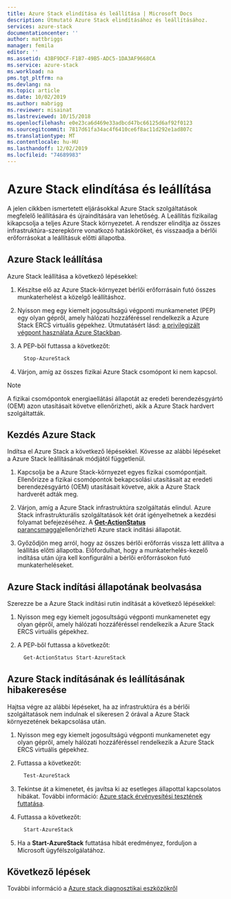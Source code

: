 ```yaml
---
title: Azure Stack elindítása és leállítása | Microsoft Docs
description: Útmutató Azure Stack elindításához és leállításához.
services: azure-stack
documentationcenter: ''
author: mattbriggs
manager: femila
editor: ''
ms.assetid: 43BF9DCF-F1B7-49B5-ADC5-1DA3AF9668CA
ms.service: azure-stack
ms.workload: na
pms.tgt_pltfrm: na
ms.devlang: na
ms.topic: article
ms.date: 10/02/2019
ms.author: mabrigg
ms.reviewer: misainat
ms.lastreviewed: 10/15/2018
ms.openlocfilehash: e0e23ca6d469e33adbcd47bc66125d6af92f0123
ms.sourcegitcommit: 7817d61fa34ac4f6410ce6f8ac11d292e1ad807c
ms.translationtype: MT
ms.contentlocale: hu-HU
ms.lasthandoff: 12/02/2019
ms.locfileid: "74689983"
---
```

# <a name="start-and-stop-azure-stack"></a>Azure Stack elindítása és leállítása
A jelen cikkben ismertetett eljárásokkal Azure Stack szolgáltatások megfelelő leállítására és újraindítására van lehetőség. A Leállítás fizikailag kikapcsolja a teljes Azure Stack környezetet. A rendszer elindítja az összes infrastruktúra-szerepkörre vonatkozó hatásköröket, és visszaadja a bérlői erőforrásokat a leállításuk előtti állapotba.

## <a name="stop-azure-stack"></a>Azure Stack leállítása 

Azure Stack leállítása a következő lépésekkel:

1. Készítse elő az Azure Stack-környezet bérlői erőforrásain futó összes munkaterhelést a közelgő leállításhoz. 

2. Nyisson meg egy kiemelt jogosultságú végponti munkamenetet (PEP) egy olyan gépről, amely hálózati hozzáféréssel rendelkezik a Azure Stack ERCS virtuális gépekhez. Útmutatásért lásd: [a privilegizált végpont használata Azure Stackban](azure-stack-privileged-endpoint.md).

3. A PEP-ből futtassa a következőt:

    ```powershell
      Stop-AzureStack
    ```

4. Várjon, amíg az összes fizikai Azure Stack csomópont ki nem kapcsol.

> [!Note]  
> A fizikai csomópontok energiaellátási állapotát az eredeti berendezésgyártó (OEM) azon utasításait követve ellenőrizheti, akik a Azure Stack hardvert szolgáltatták. 

## <a name="start-azure-stack"></a>Kezdés Azure Stack 

Indítsa el Azure Stack a következő lépésekkel. Kövesse az alábbi lépéseket a Azure Stack leállításának módjától függetlenül.

1. Kapcsolja be a Azure Stack-környezet egyes fizikai csomópontjait. Ellenőrizze a fizikai csomópontok bekapcsolási utasításait az eredeti berendezésgyártó (OEM) utasításait követve, akik a Azure Stack hardverét adták meg.

2. Várjon, amíg a Azure Stack infrastruktúra szolgáltatás elindul. Azure Stack infrastrukturális szolgáltatások két órát igényelhetnek a kezdési folyamat befejezéséhez. A [ **Get-ActionStatus** parancsmaggal](#get-the-startup-status-for-azure-stack)ellenőrizheti Azure stack indítási állapotát.

3. Győződjön meg arról, hogy az összes bérlői erőforrás vissza lett állítva a leállítás előtti állapotba. Előfordulhat, hogy a munkaterhelés-kezelő indítása után újra kell konfigurálni a bérlői erőforrásokon futó munkaterheléseket.

## <a name="get-the-startup-status-for-azure-stack"></a>Azure Stack indítási állapotának beolvasása

Szerezze be a Azure Stack indítási rutin indítását a következő lépésekkel:

1. Nyisson meg egy kiemelt jogosultságú végponti munkamenetet egy olyan gépről, amely hálózati hozzáféréssel rendelkezik a Azure Stack ERCS virtuális gépekhez.

2. A PEP-ből futtassa a következőt:

    ```powershell
      Get-ActionStatus Start-AzureStack
    ```

## <a name="troubleshoot-startup-and-shutdown-of-azure-stack"></a>Azure Stack indításának és leállításának hibakeresése

Hajtsa végre az alábbi lépéseket, ha az infrastruktúra és a bérlői szolgáltatások nem indulnak el sikeresen 2 órával a Azure Stack környezetének bekapcsolása után. 

1. Nyisson meg egy kiemelt jogosultságú végponti munkamenetet egy olyan gépről, amely hálózati hozzáféréssel rendelkezik a Azure Stack ERCS virtuális gépekhez.

2. Futtassa a következőt: 

    ```powershell
      Test-AzureStack
      ```

3. Tekintse át a kimenetet, és javítsa ki az esetleges állapottal kapcsolatos hibákat. További információ: [Azure stack érvényesítési tesztének futtatása](azure-stack-diagnostic-test.md).

4. Futtassa a következőt:

    ```powershell
      Start-AzureStack
    ```

5. Ha a **Start-AzureStack** futtatása hibát eredményez, forduljon a Microsoft ügyfélszolgálatához. 

## <a name="next-steps"></a>Következő lépések 

További információ a [Azure stack diagnosztikai eszközökről](azure-stack-configure-on-demand-diagnostic-log-collection.md#use-the-privileged-endpoint-pep-to-collect-diagnostic-logs)
